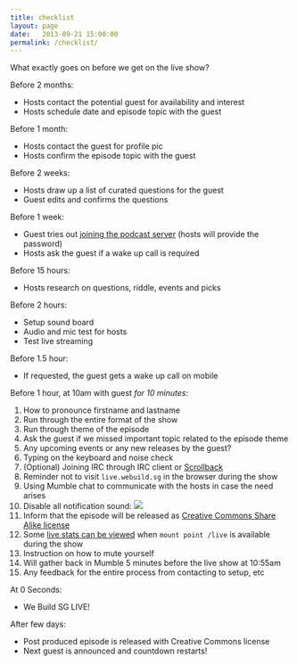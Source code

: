 ```yaml
---
title: checklist
layout: page
date:   2013-09-21 15:00:00
permalink: /checklist/
---
```


What exactly goes on before we get on the live show?

Before 2 months:

- Hosts contact the potential guest for availability and interest
- Hosts schedule date and episode topic with the guest

Before 1 month:

- Hosts contact the guest for profile pic
- Hosts confirm the episode topic with the guest

Before 2 weeks:

- Hosts draw up a list of curated questions for the guest
- Guest edits and confirms the questions

Before 1 week:

- Guest tries out [joining the podcast server](/guest-notes) (hosts will provide the password)
- Hosts ask the guest if a wake up call is required

Before 15 hours:

- Hosts research on questions, riddle, events and picks

Before 2 hours:

- Setup sound board
- Audio and mic test for hosts
- Test live streaming

Before 1.5 hour:

- If requested, the guest gets a wake up call on mobile

<a name="final"></a>
Before 1 hour, at 10am with guest *for 10 minutes*:

1. How to pronounce firstname and lastname
1. Run through the entire format of the show
1. Run through theme of the episode
1. Ask the guest if we missed important topic related to the episode theme
1. Any upcoming events or any new releases by the guest?
1. Typing on the keyboard and noise check
1. (Optional) Joining IRC through IRC client or [Scrollback](https://scrollback.io/webuildsg)
1. Reminder not to visit `live.webuild.sg` in the browser during the show
1. Using Mumble chat to communicate with the hosts in case the need arises
1. Disable all notification sound:
  ![]({{site.url}}/img/guest-notes-15.jpg)
1. Inform that the episode will be released as [Creative Commons Share Alike license](http://creativecommons.org/licenses/by-sa/2.5/)
1. Some [live stats can be viewed](http://listen.webuild.sg:8000/) when `mount point /live` is available during the show
1. Instruction on how to mute yourself
1. Will gather back in Mumble 5 minutes before the live show at 10:55am
1. Any feedback for the entire process from contacting to setup, etc

At 0 Seconds:

- We Build SG LIVE!

After few days:

- Post produced episode is released with Creative Commons license
- Next guest is announced and countdown restarts!
